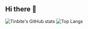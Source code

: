 ## Hi there 👋

![Tinbite's GitHub stats](https://github-readme-stats.vercel.app/api?username=Tinbite-A&show=reviews,discussions_started,discussions_answered,prs_merged,prs_merged_percentage_icons=true&theme=tokyonight&show_icons=true&rank_icon=github)
![Top Langs](https://github-readme-stats.vercel.app/api/top-langs/?username=Tinbite-A&layout=donut&theme=tokyonight)
